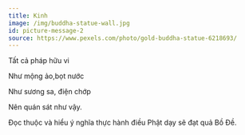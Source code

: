 ```yaml
---
title: Kinh
image: /img/buddha-statue-wall.jpg
id: picture-message-2
source: https://www.pexels.com/photo/gold-buddha-statue-6218693/
---
```

Tất cả pháp hữu vi

Như mộng ảo,bọt nước

Như sương sa, điện chớp

Nên quán sát như vậy.

Đọc thuộc và hiểu ý nghĩa thực hành điều Phật dạy sẽ đạt quả Bồ Đề.